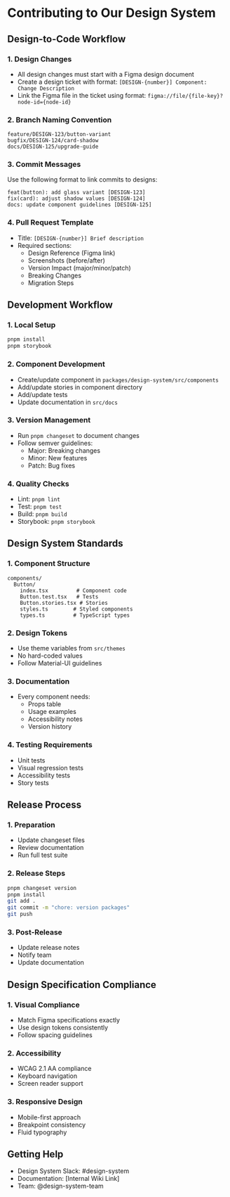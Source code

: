# Contributing to Our Design System

## Design-to-Code Workflow

### 1. Design Changes
- All design changes must start with a Figma design document
- Create a design ticket with format: `[DESIGN-{number}] Component: Change Description`
- Link the Figma file in the ticket using format: `figma://file/{file-key}?node-id={node-id}`

### 2. Branch Naming Convention
```
feature/DESIGN-123/button-variant
bugfix/DESIGN-124/card-shadow
docs/DESIGN-125/upgrade-guide
```

### 3. Commit Messages
Use the following format to link commits to designs:
```
feat(button): add glass variant [DESIGN-123]
fix(card): adjust shadow values [DESIGN-124]
docs: update component guidelines [DESIGN-125]
```

### 4. Pull Request Template
- Title: `[DESIGN-{number}] Brief description`
- Required sections:
  - Design Reference (Figma link)
  - Screenshots (before/after)
  - Version Impact (major/minor/patch)
  - Breaking Changes
  - Migration Steps

## Development Workflow

### 1. Local Setup
```bash
pnpm install
pnpm storybook
```

### 2. Component Development
- Create/update component in `packages/design-system/src/components`
- Add/update stories in component directory
- Add/update tests
- Update documentation in `src/docs`

### 3. Version Management
- Run `pnpm changeset` to document changes
- Follow semver guidelines:
  - Major: Breaking changes
  - Minor: New features
  - Patch: Bug fixes

### 4. Quality Checks
- Lint: `pnpm lint`
- Test: `pnpm test`
- Build: `pnpm build`
- Storybook: `pnpm storybook`

## Design System Standards

### 1. Component Structure
```
components/
  Button/
    index.tsx         # Component code
    Button.test.tsx   # Tests
    Button.stories.tsx # Stories
    styles.ts        # Styled components
    types.ts         # TypeScript types
```

### 2. Design Tokens
- Use theme variables from `src/themes`
- No hard-coded values
- Follow Material-UI guidelines

### 3. Documentation
- Every component needs:
  - Props table
  - Usage examples
  - Accessibility notes
  - Version history

### 4. Testing Requirements
- Unit tests
- Visual regression tests
- Accessibility tests
- Story tests

## Release Process

### 1. Preparation
- Update changeset files
- Review documentation
- Run full test suite

### 2. Release Steps
```bash
pnpm changeset version
pnpm install
git add .
git commit -m "chore: version packages"
git push
```

### 3. Post-Release
- Update release notes
- Notify team
- Update documentation

## Design Specification Compliance

### 1. Visual Compliance
- Match Figma specifications exactly
- Use design tokens consistently
- Follow spacing guidelines

### 2. Accessibility
- WCAG 2.1 AA compliance
- Keyboard navigation
- Screen reader support

### 3. Responsive Design
- Mobile-first approach
- Breakpoint consistency
- Fluid typography

## Getting Help

- Design System Slack: #design-system
- Documentation: [Internal Wiki Link]
- Team: @design-system-team 